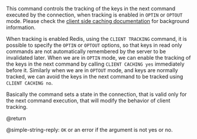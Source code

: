 This command controls the tracking of the keys in the next command executed by
the connection, when tracking is enabled in `OPTIN` or `OPTOUT` mode. Please
check the [client side caching documentation](/topics/client-side-caching) for
background information.

When tracking is enabled Redis, using the `CLIENT TRACKING` command, it is
possible to specify the `OPTIN` or `OPTOUT` options, so that keys in read only
commands are not automatically remembered by the server to be invalidated later.
When we are in `OPTIN` mode, we can enable the tracking of the keys in the next
command by calling `CLIENT CACHING yes` immediately before it. Similarly when we
are in `OPTOUT` mode, and keys are normally tracked, we can avoid the keys in
the next command to be tracked using `CLIENT CACHING no`.

Basically the command sets a state in the connection, that is valid only for the
next command execution, that will modify the behavior of client tracking.

@return

@simple-string-reply: `OK` or an error if the argument is not yes or no.
